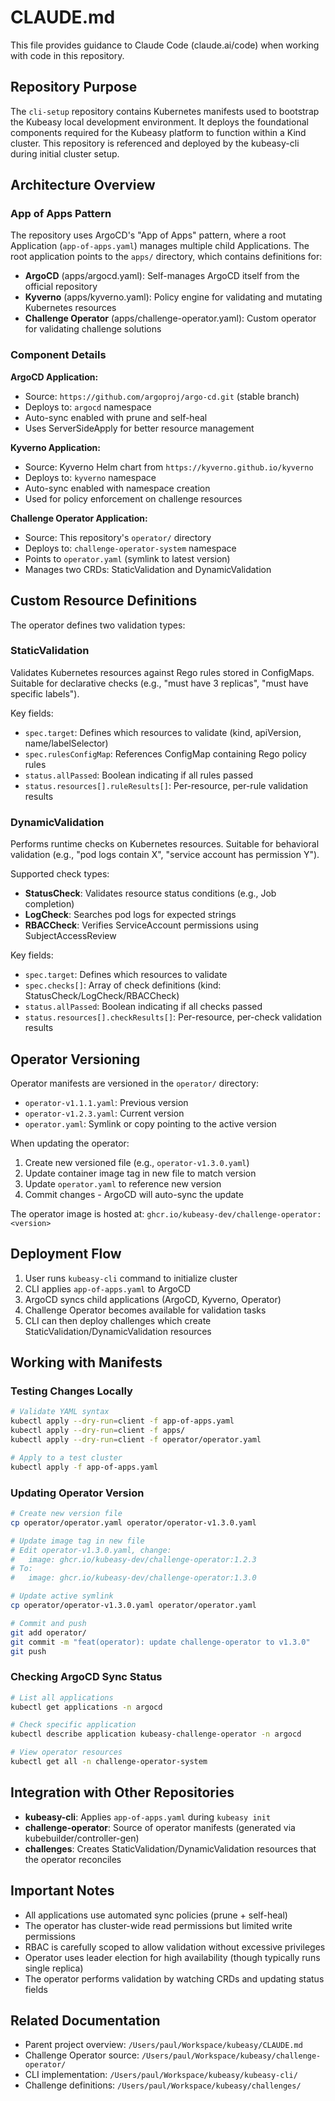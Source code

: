# CLAUDE.md

This file provides guidance to Claude Code (claude.ai/code) when working with code in this repository.

## Repository Purpose

The `cli-setup` repository contains Kubernetes manifests used to bootstrap the Kubeasy local development environment. It deploys the foundational components required for the Kubeasy platform to function within a Kind cluster. This repository is referenced and deployed by the kubeasy-cli during initial cluster setup.

## Architecture Overview

### App of Apps Pattern

The repository uses ArgoCD's "App of Apps" pattern, where a root Application (`app-of-apps.yaml`) manages multiple child Applications. The root application points to the `apps/` directory, which contains definitions for:

- **ArgoCD** (apps/argocd.yaml): Self-manages ArgoCD itself from the official repository
- **Kyverno** (apps/kyverno.yaml): Policy engine for validating and mutating Kubernetes resources
- **Challenge Operator** (apps/challenge-operator.yaml): Custom operator for validating challenge solutions

### Component Details

**ArgoCD Application:**
- Source: `https://github.com/argoproj/argo-cd.git` (stable branch)
- Deploys to: `argocd` namespace
- Auto-sync enabled with prune and self-heal
- Uses ServerSideApply for better resource management

**Kyverno Application:**
- Source: Kyverno Helm chart from `https://kyverno.github.io/kyverno`
- Deploys to: `kyverno` namespace
- Auto-sync enabled with namespace creation
- Used for policy enforcement on challenge resources

**Challenge Operator Application:**
- Source: This repository's `operator/` directory
- Deploys to: `challenge-operator-system` namespace
- Points to `operator.yaml` (symlink to latest version)
- Manages two CRDs: StaticValidation and DynamicValidation

## Custom Resource Definitions

The operator defines two validation types:

### StaticValidation
Validates Kubernetes resources against Rego rules stored in ConfigMaps. Suitable for declarative checks (e.g., "must have 3 replicas", "must have specific labels").

Key fields:
- `spec.target`: Defines which resources to validate (kind, apiVersion, name/labelSelector)
- `spec.rulesConfigMap`: References ConfigMap containing Rego policy rules
- `status.allPassed`: Boolean indicating if all rules passed
- `status.resources[].ruleResults[]`: Per-resource, per-rule validation results

### DynamicValidation
Performs runtime checks on Kubernetes resources. Suitable for behavioral validation (e.g., "pod logs contain X", "service account has permission Y").

Supported check types:
- **StatusCheck**: Validates resource status conditions (e.g., Job completion)
- **LogCheck**: Searches pod logs for expected strings
- **RBACCheck**: Verifies ServiceAccount permissions using SubjectAccessReview

Key fields:
- `spec.target`: Defines which resources to validate
- `spec.checks[]`: Array of check definitions (kind: StatusCheck/LogCheck/RBACCheck)
- `status.allPassed`: Boolean indicating if all checks passed
- `status.resources[].checkResults[]`: Per-resource, per-check validation results

## Operator Versioning

Operator manifests are versioned in the `operator/` directory:
- `operator-v1.1.1.yaml`: Previous version
- `operator-v1.2.3.yaml`: Current version
- `operator.yaml`: Symlink or copy pointing to the active version

When updating the operator:
1. Create new versioned file (e.g., `operator-v1.3.0.yaml`)
2. Update container image tag in new file to match version
3. Update `operator.yaml` to reference new version
4. Commit changes - ArgoCD will auto-sync the update

The operator image is hosted at: `ghcr.io/kubeasy-dev/challenge-operator:<version>`

## Deployment Flow

1. User runs `kubeasy-cli` command to initialize cluster
2. CLI applies `app-of-apps.yaml` to ArgoCD
3. ArgoCD syncs child applications (ArgoCD, Kyverno, Operator)
4. Challenge Operator becomes available for validation tasks
5. CLI can then deploy challenges which create StaticValidation/DynamicValidation resources

## Working with Manifests

### Testing Changes Locally
```bash
# Validate YAML syntax
kubectl apply --dry-run=client -f app-of-apps.yaml
kubectl apply --dry-run=client -f apps/
kubectl apply --dry-run=client -f operator/operator.yaml

# Apply to a test cluster
kubectl apply -f app-of-apps.yaml
```

### Updating Operator Version
```bash
# Create new version file
cp operator/operator.yaml operator/operator-v1.3.0.yaml

# Update image tag in new file
# Edit operator-v1.3.0.yaml, change:
#   image: ghcr.io/kubeasy-dev/challenge-operator:1.2.3
# To:
#   image: ghcr.io/kubeasy-dev/challenge-operator:1.3.0

# Update active symlink
cp operator/operator-v1.3.0.yaml operator/operator.yaml

# Commit and push
git add operator/
git commit -m "feat(operator): update challenge-operator to v1.3.0"
git push
```

### Checking ArgoCD Sync Status
```bash
# List all applications
kubectl get applications -n argocd

# Check specific application
kubectl describe application kubeasy-challenge-operator -n argocd

# View operator resources
kubectl get all -n challenge-operator-system
```

## Integration with Other Repositories

- **kubeasy-cli**: Applies `app-of-apps.yaml` during `kubeasy init`
- **challenge-operator**: Source of operator manifests (generated via kubebuilder/controller-gen)
- **challenges**: Creates StaticValidation/DynamicValidation resources that the operator reconciles

## Important Notes

- All applications use automated sync policies (prune + self-heal)
- The operator has cluster-wide read permissions but limited write permissions
- RBAC is carefully scoped to allow validation without excessive privileges
- Operator uses leader election for high availability (though typically runs single replica)
- The operator performs validation by watching CRDs and updating status fields

## Related Documentation

- Parent project overview: `/Users/paul/Workspace/kubeasy/CLAUDE.md`
- Challenge Operator source: `/Users/paul/Workspace/kubeasy/challenge-operator/`
- CLI implementation: `/Users/paul/Workspace/kubeasy/kubeasy-cli/`
- Challenge definitions: `/Users/paul/Workspace/kubeasy/challenges/`
